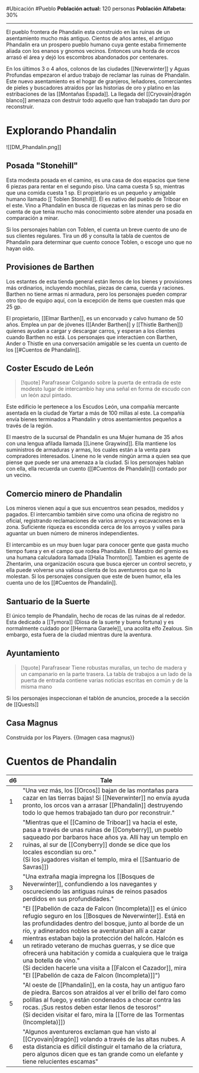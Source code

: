 #Ubicación #Pueblo
**Población actual:** 120 personas
**Población Alfabeta:** 30%
***
El pueblo frontera de Phandalin esta construido en las ruinas de un asentamiento mucho más antiguo. Cientos de años antes, el antiguo Phandalin era un prospero pueblo humano cuya gente estaba firmemente aliada con los enanos y gnomos vecinos. Entonces una horda de orcos arrasó el área y dejó los escombros abandonados por centenares.

En los últimos 3 o 4 años, colonos de las ciudades [[Neverwinter]] y Aguas Profundas empezaron el arduo trabajo de reclamar las ruinas de Phandalin. Este nuevo asentamiento es el hogar de granjeros, leñadores, comerciantes de pieles y buscadores atraídos por las historias de oro y platino en las estribaciones de las [[Montañas Espada]].
La llegada del [[Cryovain|dragón blanco]] amenaza con destruir todo aquello que han trabajado tan duro por reconstruir.
# Explorando Phandalin
![[DM_Phandalin.png]]
## Posada "Stonehill"
Esta modesta posada en el camino, es una casa de dos espacios que tiene 6 piezas para rentar en el segundo piso. Una cama cuesta 5 sp, mientras que una comida cuesta 1 sp. El propietario es un pequeño y amigable humano llamado [[ Toblen Stonehill]]. Él es nativo del pueblo de Triboar en el este. Vino a Phandalin en busca de riquezas en las minas pero se dio cuenta de que tenia mucho más conocimiento sobre atender una posada en comparación a minar. 

Si los personajes hablan con Toblen, el cuenta un breve cuento de uno de sus clientes regulares. Tira un d6 y consulta la tabla de cuentos de Phandalin para determinar que cuento conoce Toblen, o escoge uno que no hayan oído. 
## Provisiones de Barthen
Los estantes de esta tienda general están llenos de los bienes y provisiones más ordinarios, incluyendo mochilas, piezas de cama, cuerda y raciones. Barthen no tiene armas ni armadura, pero los personajes pueden comprar otro tipo de equipo aquí, con la excepción de items que cuesten más que 25 gp. 

El propietario, [[Elmar Barthen]], es un encorvado y calvo humano de 50 años. Emplea un par de jóvenes ([[Ander Barthen]] y [[Thistle Barthen]]) quienes ayudan a cargar y descargar carros, y esperan a los clientes cuando Barthen no está. Los personajes que interactúen con Barthen, Ander o Thistle en una conversación amigable se les cuenta un cuento de los [[#Cuentos de Phandalin]].
## Coster Escudo de León
>[!quote] Parafrasear
>Colgando sobre la puerta de entrada de este modesto lugar de intercambio hay una señal en forma de escudo con un león azul pintado.

Este edificio le pertenece a los Escudos León, una compañía mercante asentada en la ciudad de Yartar a más de 100 millas al este. La compañía envía bienes terminados a Phandalin y otros asentamientos pequeños a través de la región.

El maestro de la sucursal de Phandalin es una Mujer humana de 35 años con una lengua afilada llamada [[Linene Graywind]]. Ella mantiene los suministros de armaduras y armas, los cuales están a la venta para compradores interesados. Linene no le vende ningún arma a quien sea que piense que puede ser una amenaza a la ciudad. Si los personajes hablan con ella, ella recuerda un cuento ([[#Cuentos de Phandalin]]) contado por un vecino.
## Comercio minero de Phandalin
Los mineros vienen aquí a que sus encuentros sean pesados, medidos y pagados. El intercambio también sirve como una oficina de registro no oficial, registrando reclamaciones de varios arroyos y excavaciones en la zona. Suficiente riqueza es escondida cerca de los arroyos y valles para aguantar un buen número de mineros independientes.

El intercambio es un muy buen lugar para conocer gente que gasta mucho tiempo fuera y en el campo que rodea Phandalin. El Maestro del gremio es una humana calculadora llamada [[Halia Thornton]]. Tambien es agente de Zhentarim, una organización oscura que busca ejercer un control secreto, y ella puede volverse una valiosa clienta de los aventureros que no la molestan. Si los personajes consiguen que este de buen humor, ella les cuenta uno de los [[#Cuentos de Phandalin]].
## Santuario de la Suerte
El único templo de Phandalin, hecho de rocas de las ruinas de al rededor. Esta dedicado a [[Tymora]] (Diosa de la suerte y buena fortuna) y es normalmente cuidado por [[Hermana Garaele]], una acolita elfo Zealous. Sin embargo, esta fuera de la ciudad mientras dure la aventura.
 
## Ayuntamiento
>[!quote] Parafrasear
>Tiene robustas murallas, un techo de madera y un campanario en la parte trasera. La tabla de trabajos a un lado de la puerta de entrada contiene varias noticias escritas en común y de la misma mano

Si los personajes inspeccionan el tablón de anuncios, procede a la sección de [[Quests]]
## Casa Magnus
Construida por los Players.
{{Imagen casa magnus}}
# Cuentos de Phandalin
| d6  | Tale                                                                                                                                                                                                                                                                                                                                                                                                                                                                                                                 |
| --- | -------------------------------------------------------------------------------------------------------------------------------------------------------------------------------------------------------------------------------------------------------------------------------------------------------------------------------------------------------------------------------------------------------------------------------------------------------------------------------------------------------------------- |
| 1   | "Una vez más, los [[Orcos]] bajan de las montañas para cazar en las tierras bajas! Si [[Neverwinter]] no envía ayuda pronto, los orcos van a arrasar [[Phandalin]] destruyendo todo lo que hemos trabajado tan duro por reconstruir."                                                                                                                                                                                                                                                                                |
| 2   | "Mientras que el [[Camino de Triboar]] va hacia el este, pasa a través de unas ruinas de [[Conyberry]], un pueblo saqueado por barbaros hace años ya. Allí hay un templo en ruinas, al sur de [[Conyberry]] donde se dice que los locales escondían su oro."<br>(Si los jugadores visitan el templo, mira el [[Santuario de Savras]])                                                                                                                                                                                |
| 3   | "Una extraña magia impregna los [[Bosques de Neverwinter]], confundiendo a los navegantes y oscureciendo las antiguas ruinas de reinos pasados perdidos en sus profundidades."                                                                                                                                                                                                                                                                                                                                       |
| 4   | "El [[Pabellón de caza de Falcon (Incompleta)]] es el único refugio seguro en los [[Bosques de Neverwinter]]. Está en las profundidades dentro del bosque, junto al borde de un río, y adinerados nobles se aventuraban allí a cazar mientras estaban bajo la protección del halcón. Halcón es un retirado veterano de muchas guerras, y se dice que ofrecerá una habitación y comida a cualquiera que le traiga una botella de vino." <br>(Si deciden hacerle una visita a [[Falcon el Cazador]], mira "El [[Pabellón de caza de Falcon (Incompleta)]]") |
| 5   | "Al oeste de [[Phandalin]], en la costa, hay un antiguo faro de piedra. Barcos son atraídos al ver el brillo del faro como polillas al fuego, y están condenados a chocar contra las rocas. ¡Sus restos deben estar llenos de tesoros!"<br>(Si deciden visitar el faro, mira la [[Torre de las Tormentas (Incompleta)]])<br>                                                                                                                                                                                                      |
| 6   | "Algunos aventureros exclaman que han visto al [[Cryovain\|dragón]] volando a través de las altas nubes. A esta distancia es difícil distinguir el tamaño de la criatura, pero algunos dicen que es tan grande como un elefante y tiene relucientes escamas"                                                                                                                                                                                                                                                         |
